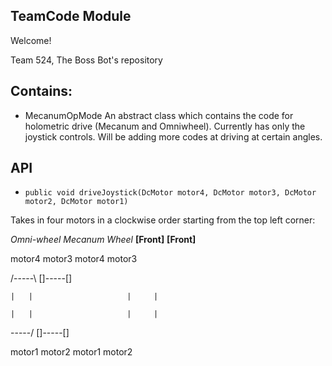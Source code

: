 ## TeamCode Module

Welcome!

Team 524, The Boss Bot's repository

## Contains:

* MecanumOpMode
An abstract class which contains the code for holometric drive (Mecanum and Omniwheel). Currently
has only the joystick controls. Will be adding more codes at driving at certain angles.

## API

* `public void driveJoystick(DcMotor motor4, DcMotor motor3, DcMotor motor2, DcMotor motor1)`

Takes in four motors in a clockwise order starting from the top left corner:

  *Omni-wheel*             *Mecanum Wheel*
  **[Front]**               **[Front]**

motor4  motor3             motor4  motor3

   /-----\                   []-----[]

    |   |                     |     |

    |   |                     |     |

   \-----/                   []-----[]

motor1  motor2             motor1  motor2